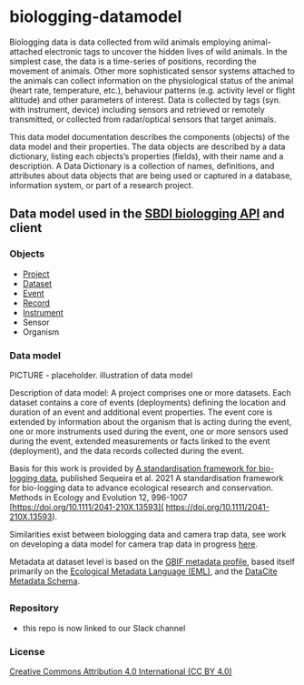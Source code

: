 # biologging-datamodel
Biologging data is data collected from wild animals employing animal-attached electronic tags to uncover the hidden lives of wild animals. In the simplest case, the data is a time-series of positions, recording the movement of animals. Other more sophisticated sensor systems attached to the animals can collect information on the physiological status of the animal (heart rate, temperature, etc.), behaviour patterns (e.g. activity level or flight altitude) and other parameters of interest. Data is collected by tags (syn. with instrument, device) including sensors and retrieved or remotely transmitted, or collected from radar/optical sensors that target animals. 

This data model documentation describes the components (objects) of the data model and their properties. The data objects are described by a data dictionary, listing each objects’s properties (fields), with their name and a description. 
A Data Dictionary is a collection of names, definitions, and attributes about data objects that are being used or captured in a database, information system, or part of a research project.

## Data model used in the [SBDI biologging API](https://github.com/biodiversitydata-se/sensorprojectAPI) and client

### Objects

 - [Project](pages/project.md)
 - [Dataset](pages/dataset.md)
 - [Event](pages/event.md)
 - [Record](pages/record.md)
 - [Instrument](pages/instrument.md)
 - Sensor
 - Organism

### Data model

PICTURE - placeholder. illustration of data model

Description of data model: A project comprises one or more datasets. Each dataset contains a core of events (deployments) defining the location and duration of an event and additional event properties. The event core is extended by information about the organism that is acting during the event, one or more instruments used during the event, one or more sensors used during the event, extended measurements or facts linked to the event (deployment), and the data records collected during the event.

Basis for this work is provided by [A standardisation framework for bio-logging data](https://github.com/ocean-tracking-network/biologging_standardization/tree/master), published Sequeira et al. 2021 A standardisation framework for bio-logging data to advance ecological research and conservation. Methods in Ecology and Evolution 12, 996-1007  [https://doi.org/10.1111/2041-210X.13593]( https://doi.org/10.1111/2041-210X.13593).

Similarities exist between biologging data and camera trap data, see work on developing a data model for camera trap data in progress [here](https://docs.google.com/document/d/1DkrjaAyabHc1zqvcJxivTiHp45jQOmGfE4beAtVsUi8/edit#heading=h.avhlbhurvh3v).

Metadata at dataset level is based on the [GBIF metadata profile](https://ipt.gbif.org/manual/en/ipt/latest/gbif-metadata-profile), based itself primarily on the [Ecological Metadata Language (EML)](https://sbclter.msi.ucsb.edu/external/InformationManagement/EML_211_schema/docs/eml-2.1.1/index.html), and the [DataCite Metadata Schema](https://schema.datacite.org/meta/kernel-4.4/).


## 
### Repository

* this repo is now linked to our Slack channel

### License

[Creative Commons Attribution 4.0 International (CC BY 4.0)](https://creativecommons.org/licenses/by/4.0)
